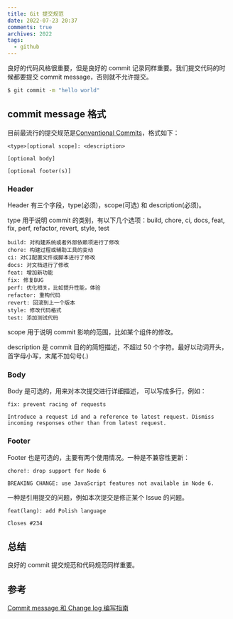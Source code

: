 ```yaml
---
title: Git 提交规范
date: 2022-07-23 20:37
comments: true
archives: 2022
tags:
  - github
---
```


良好的代码风格很重要，但是良好的 commit 记录同样重要。我们提交代码的时候都要提交 commit message，否则就不允许提交。

```bash
$ git commit -m "hello world"
```

## commit message 格式

目前最流行的提交规范是[Conventional Commits](https://www.conventionalcommits.org/en/v1.0.0/)，格式如下：

```
<type>[optional scope]: <description>

[optional body]

[optional footer(s)]
```

### Header

Header 有三个字段，type(必须)，scope(可选) 和 description(必须)。

type 用于说明 commit 的类别，有以下几个选项：build, chore, ci, docs, feat, fix, perf, refactor, revert, style, test

```
build: 对构建系统或者外部依赖项进行了修改
chore: 构建过程或辅助工具的变动
ci: 对CI配置文件或脚本进行了修改
docs: 对文档进行了修改
feat: 增加新功能
fix: 修复BUG
perf: 优化相关，比如提升性能，体验
refactor: 重构代码
revert: 回滚到上一个版本
style: 修改代码格式
test: 添加测试代码
```

scope 用于说明 commit 影响的范围，比如某个组件的修改。

description 是 commit 目的的简短描述，不超过 50 个字符。最好以动词开头，首字母小写，末尾不加句号(.)

### Body

Body 是可选的，用来对本次提交进行详细描述， 可以写成多行，例如：

```
fix: prevent racing of requests

Introduce a request id and a reference to latest request. Dismiss
incoming responses other than from latest request.
```

### Footer

Footer 也是可选的，主要有两个使用情况。一种是不兼容性更新：

```
chore!: drop support for Node 6

BREAKING CHANGE: use JavaScript features not available in Node 6.
```

一种是引用提交的问题，例如本次提交是修正某个 Issue 的问题。

```
feat(lang): add Polish language

Closes #234
```

## 总结

良好的 commit 提交规范和代码规范同样重要。

## 参考

[Commit message 和 Change log 编写指南](https://www.ruanyifeng.com/blog/2016/01/commit_message_change_log.html)
